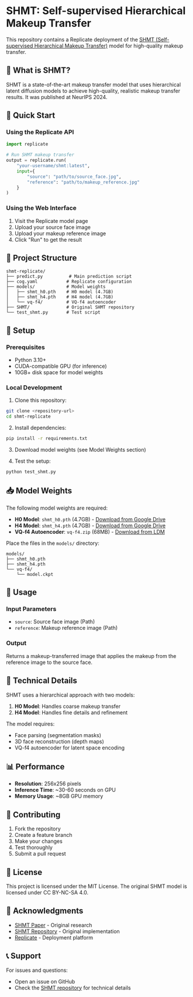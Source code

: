# SHMT: Self-supervised Hierarchical Makeup Transfer

This repository contains a Replicate deployment of the [SHMT (Self-supervised Hierarchical Makeup Transfer)](https://github.com/snowfallingplum/SHMT) model for high-quality makeup transfer.

## 🎨 What is SHMT?

SHMT is a state-of-the-art makeup transfer model that uses hierarchical latent diffusion models to achieve high-quality, realistic makeup transfer results. It was published at NeurIPS 2024.

## 🚀 Quick Start

### Using the Replicate API

```python
import replicate

# Run SHMT makeup transfer
output = replicate.run(
    "your-username/shmt:latest",
    input={
        "source": "path/to/source_face.jpg",
        "reference": "path/to/makeup_reference.jpg"
    }
)
```

### Using the Web Interface

1. Visit the Replicate model page
2. Upload your source face image
3. Upload your makeup reference image
4. Click "Run" to get the result

## 📁 Project Structure

```
shmt-replicate/
├── predict.py          # Main prediction script
├── cog.yaml           # Replicate configuration
├── models/            # Model weights
│   ├── shmt_h0.pth    # H0 model (4.7GB)
│   ├── shmt_h4.pth    # H4 model (4.7GB)
│   └── vq-f4/         # VQ-f4 autoencoder
├── SHMT/              # Original SHMT repository
└── test_shmt.py       # Test script
```

## 🔧 Setup

### Prerequisites

- Python 3.10+
- CUDA-compatible GPU (for inference)
- 10GB+ disk space for model weights

### Local Development

1. Clone this repository:
```bash
git clone <repository-url>
cd shmt-replicate
```

2. Install dependencies:
```bash
pip install -r requirements.txt
```

3. Download model weights (see Model Weights section)

4. Test the setup:
```bash
python test_shmt.py
```

## 📥 Model Weights

The following model weights are required:

- **H0 Model**: `shmt_h0.pth` (4.7GB) - [Download from Google Drive](https://drive.google.com/file/d/1zed2At-qnIOXewkZsGq8GODEIxmaxMAE/view?usp=drive_link)
- **H4 Model**: `shmt_h4.pth` (4.7GB) - [Download from Google Drive](https://drive.google.com/file/d/19Kt-5wgqyLty_v8G-oez8COjDqEcApDF/view?usp=drive_link)
- **VQ-f4 Autoencoder**: `vq-f4.zip` (68MB) - [Download from LDM](https://ommer-lab.com/files/latent-diffusion/vq-f4.zip)

Place the files in the `models/` directory:
```
models/
├── shmt_h0.pth
├── shmt_h4.pth
└── vq-f4/
    └── model.ckpt
```

## 🎯 Usage

### Input Parameters

- `source`: Source face image (Path)
- `reference`: Makeup reference image (Path)

### Output

Returns a makeup-transferred image that applies the makeup from the reference image to the source face.

## 🔬 Technical Details

SHMT uses a hierarchical approach with two models:

1. **H0 Model**: Handles coarse makeup transfer
2. **H4 Model**: Handles fine details and refinement

The model requires:
- Face parsing (segmentation masks)
- 3D face reconstruction (depth maps)
- VQ-f4 autoencoder for latent space encoding

## 📊 Performance

- **Resolution**: 256x256 pixels
- **Inference Time**: ~30-60 seconds on GPU
- **Memory Usage**: ~8GB GPU memory

## 🤝 Contributing

1. Fork the repository
2. Create a feature branch
3. Make your changes
4. Test thoroughly
5. Submit a pull request

## 📄 License

This project is licensed under the MIT License. The original SHMT model is licensed under CC BY-NC-SA 4.0.

## 🙏 Acknowledgments

- [SHMT Paper](https://arxiv.org/abs/xxxx.xxxxx) - Original research
- [SHMT Repository](https://github.com/snowfallingplum/SHMT) - Original implementation
- [Replicate](https://replicate.com) - Deployment platform

## 📞 Support

For issues and questions:
- Open an issue on GitHub
- Check the [SHMT repository](https://github.com/snowfallingplum/SHMT) for technical details